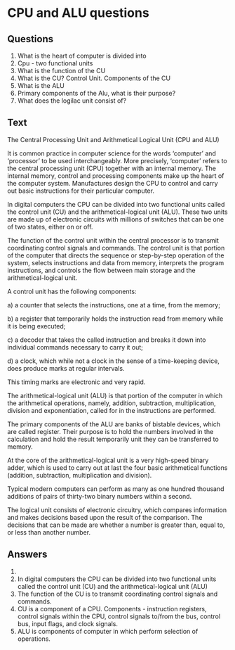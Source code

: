 # CPU and ALU questions

## Questions

1. What is the heart of computer is divided into
2. Cpu - two functional units
3. What is the function of the CU
4. What is the CU? Control Unit. Components of the CU
5. What is the ALU
6. Primary components of the Alu, what is their purpose? 
7. What does the logilac unit consist of? 


## Text


The Central Processing Unit and Arithmetical Logical Unit (CPU and ALU)

It is common practice in computer science for the words ‘computer’ and ‘processor’ to be used interchangeably. More precisely, ‘computer’ refers to the central processing unit (CPU) together with an internal memory. The internal memory, control and processing components make up the heart of the computer system. Manufactures design the CPU to control and carry out basic instructions for their particular computer.

In digital computers the CPU can be divided into two functional units called the control unit (CU) and the arithmetical-logical unit (ALU). These two units are made up of electronic circuits with millions of switches that can be one of two states, either on or off.

The function of the control unit within the central processor is to transmit coordinating control signals and commands. The control unit is that portion of the computer that directs the sequence or step-by-step operation of the system, selects instructions and data from memory, interprets the program instructions, and controls the flow between main storage and the arithmetical-logical unit.

A control unit has the following components:

a) a counter that selects the instructions, one at a time, from the memory;

b) a register that temporarily holds the instruction read from memory while it is being executed;

c) a decoder that takes the called instruction and breaks it down into individual commands necessary to carry it out;

d) a clock, which while not a clock in the sense of a time-keeping device, does produce marks at regular intervals.

This timing marks are electronic and very rapid.

The arithmetical-logical unit (ALU) is that portion of the computer in which the arithmetical operations, namely, addition, subtraction, multiplication, division and exponentiation, called for in the instructions are performed.

The primary components of the ALU are banks of bistable devices, which are called register. Their purpose is to hold the numbers involved in the calculation and hold the result temporarily unit they can be transferred to memory.

At the core of the arithmetical-logical unit is a very high-speed binary adder, which is used to carry out at last the four basic arithmetical functions (addition, subtraction, multiplication and division).

Typical modern computers can perform as many as one hundred thousand additions of pairs of thirty-two binary numbers within a second.

The logical unit consists of electronic circuitry, which compares information and makes decisions based upon the result of the comparison. The decisions that can be made are whether a number is greater than, equal to, or less than another number.

## Answers

1.
2. In digital computers the CPU can be divided into two functional units called the control unit (CU) and the arithmetical-logical unit (ALU)
3. The function of the CU is to transmit coordinating control signals and commands.
4. CU is a component of a CPU. Components - instruction registers, control signals within the CPU, control signals to/from the bus, control bus, input flags,
   and clock signals.
5. ALU is components of computer in which perform selection of operations.

<!--
d) a clock, whic

does produce mark:
This timing m

The arithmeti 4

the arithmetieal 6 ‘ ) is that portion of the computer in which
addition, subtraction, multiplication, division

S'at regular intervals?
arks are electronic an

y can be transferred to memory.
gical unit is a very high-speed binary adder;

5 : ) carry out at last the four basic arithmetical functions (addition,
Subtraction, multiplication and division).

Typical modern computers can perform as many-as one hundred thousand) >

additions of pairs of thirty-two binary numbers within a second. =
. . . . . Cx¢e * . = eet
The logical unit consists of electronic circuitry, which compares information
and makes decisions based upon the result of the comparison. The decisions that

can Me made are whether a number is greater than, equal to, or less than another
number. ,

Zp 4h a Qa tptk fH ee qetetqa— {00 Yfeete2 FG GLOGS
Il, Find English equivalents in the text:

I. Look up in the dictionary how to pronounce the following words. Write them
down in the dictionary.

flipping toggle (mepexmouatem) to comprise a notation to issu
ambiguity
awkward to declare a source a compiler to retrieve
I. Read the text and do the exercises that follow it.
Programming Languages

Programming has been with us for over 40 years but it wasn’t born at the time
as the first computers. When the first early computers were built, there were no

7 Pope languages. First machines were initially programmed by flipping |

ole switcl i dless to say(u3immumHe ropoputs), this
oggle switches and changing cables. Needle y(Hith
was a slow, Hebe oss, People began quickly searching for a better, faster

way to issue instructions to the computer. .
The result was what we call Programming Languages. The programming

-->
